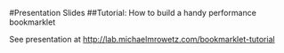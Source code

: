 #Presentation Slides
##Tutorial: How to build a handy performance bookmarklet

See presentation at http://lab.michaelmrowetz.com/bookmarklet-tutorial
